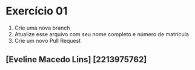# Exercício 01

1. Crie uma nova branch
2. Atualize esse arquivo com seu nome completo e número de matrícula
2. Crie um novo Pull Request

## [Eveline Macedo Lins] [2213975762]
